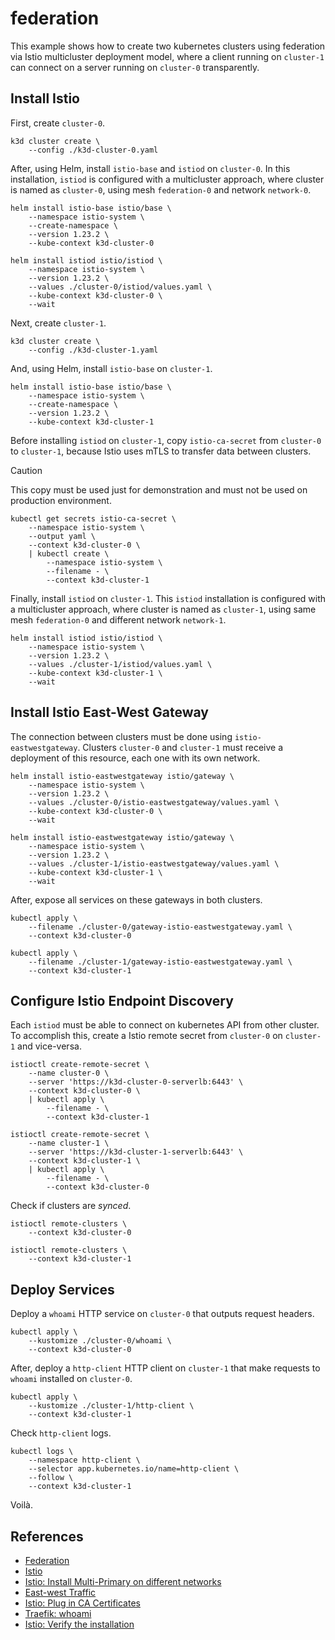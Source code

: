 # federation

This example shows how to create two kubernetes clusters using federation via
Istio multicluster deployment model, where a client running on `cluster-1` can
connect on a server running on `cluster-0` transparently.

## Install Istio

First, create `cluster-0`.

```
k3d cluster create \
    --config ./k3d-cluster-0.yaml
```

After, using Helm, install `istio-base` and `istiod` on `cluster-0`. In this
installation, `istiod` is configured with a multicluster approach, where cluster
is named as `cluster-0`, using mesh `federation-0` and network `network-0`.

```
helm install istio-base istio/base \
    --namespace istio-system \
    --create-namespace \
    --version 1.23.2 \
    --kube-context k3d-cluster-0
```

```
helm install istiod istio/istiod \
    --namespace istio-system \
    --version 1.23.2 \
    --values ./cluster-0/istiod/values.yaml \
    --kube-context k3d-cluster-0 \
    --wait
```

Next, create `cluster-1`.

```
k3d cluster create \
    --config ./k3d-cluster-1.yaml
```

And, using Helm, install `istio-base` on `cluster-1`.

```
helm install istio-base istio/base \
    --namespace istio-system \
    --create-namespace \
    --version 1.23.2 \
    --kube-context k3d-cluster-1
```

Before installing `istiod` on `cluster-1`, copy `istio-ca-secret` from
`cluster-0` to `cluster-1`, because Istio uses mTLS to transfer data between
clusters.

> [!CAUTION]
> This copy must be used just for demonstration and must not be used on
> production environment.

```
kubectl get secrets istio-ca-secret \
    --namespace istio-system \
    --output yaml \
    --context k3d-cluster-0 \
    | kubectl create \
        --namespace istio-system \
        --filename - \
        --context k3d-cluster-1
```

Finally, install `istiod` on `cluster-1`. This `istiod` installation is
configured with a multicluster approach, where cluster is named as `cluster-1`,
using same mesh `federation-0` and different network `network-1`.

```
helm install istiod istio/istiod \
    --namespace istio-system \
    --version 1.23.2 \
    --values ./cluster-1/istiod/values.yaml \
    --kube-context k3d-cluster-1 \
    --wait
```

## Install Istio East-West Gateway

The connection between clusters must be done using `istio-eastwestgateway`.
Clusters `cluster-0` and `cluster-1` must receive a deployment of this resource,
each one with its own network.

```
helm install istio-eastwestgateway istio/gateway \
    --namespace istio-system \
    --version 1.23.2 \
    --values ./cluster-0/istio-eastwestgateway/values.yaml \
    --kube-context k3d-cluster-0 \
    --wait

helm install istio-eastwestgateway istio/gateway \
    --namespace istio-system \
    --version 1.23.2 \
    --values ./cluster-1/istio-eastwestgateway/values.yaml \
    --kube-context k3d-cluster-1 \
    --wait
```

After, expose all services on these gateways in both clusters.

```
kubectl apply \
    --filename ./cluster-0/gateway-istio-eastwestgateway.yaml \
    --context k3d-cluster-0
```

```
kubectl apply \
    --filename ./cluster-1/gateway-istio-eastwestgateway.yaml \
    --context k3d-cluster-1
```

## Configure Istio Endpoint Discovery

Each `istiod` must be able to connect on kubernetes API from other cluster. To
accomplish this, create a Istio remote secret from `cluster-0` on `cluster-1`
and vice-versa.

```
istioctl create-remote-secret \
    --name cluster-0 \
    --server 'https://k3d-cluster-0-serverlb:6443' \
    --context k3d-cluster-0 \
    | kubectl apply \
        --filename - \
        --context k3d-cluster-1

istioctl create-remote-secret \
    --name cluster-1 \
    --server 'https://k3d-cluster-1-serverlb:6443' \
    --context k3d-cluster-1 \
    | kubectl apply \
        --filename - \
        --context k3d-cluster-0
```

Check if clusters are _synced_.

```
istioctl remote-clusters \
    --context k3d-cluster-0

istioctl remote-clusters \
    --context k3d-cluster-1
```

## Deploy Services

Deploy a `whoami` HTTP service on `cluster-0` that outputs request headers.

```
kubectl apply \
    --kustomize ./cluster-0/whoami \
    --context k3d-cluster-0
```

After, deploy a `http-client` HTTP client on `cluster-1` that make requests to
`whoami` installed on `cluster-0`.

```
kubectl apply \
    --kustomize ./cluster-1/http-client \
    --context k3d-cluster-1
```

Check `http-client` logs.

```
kubectl logs \
    --namespace http-client \
    --selector app.kubernetes.io/name=http-client \
    --follow \
    --context k3d-cluster-1
```

Voilà.

## References

* [Federation](https://en.wikipedia.org/wiki/Federation_(information_technology))
* [Istio](https://istio.io/latest/)
* [Istio: Install Multi-Primary on different networks](https://istio.io/latest/docs/setup/install/multicluster/multi-primary_multi-network/)
* [East-west Traffic](https://en.wikipedia.org/wiki/East-west_traffic)
* [Istio: Plug in CA Certificates](https://istio.io/latest/docs/tasks/security/cert-management/plugin-ca-cert/)
* [Traefik: whoami](https://hub.docker.com/r/traefik/whoami)
* [Istio: Verify the installation](https://istio.io/latest/docs/setup/install/multicluster/verify/)
